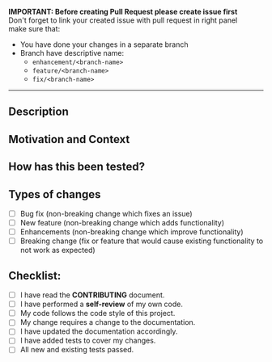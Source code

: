 <!--- Put Summary of your changes in the Title -->
**IMPORTANT: Before creating Pull Request please create issue first**\
Don't forget to link your created issue with pull request in right panel\
make sure that:
- You have done your changes in a separate branch
- Branch have descriptive name:
    - `enhancement/<branch-name>`
    - `feature/<branch-name>`
    - `fix/<branch-name>`
-----------------------------


## Description
<!--- Describe your changes in detail (screenshots can be used if appropriate) -->

## Motivation and Context
<!--- Why is this change required? What problem does it solve? -->
<!--- If it fixes an open issue, please link to the issue here. -->

## How has this been tested?
<!--- Please describe in detail how you tested your changes. -->
<!--- Include details of your testing environment, tests ran to see how -->
<!--- your change affects other areas of the code, etc. -->

## Types of changes
<!--- What types of changes does your code introduce? Put an `x` in all the boxes that apply: -->
- [ ] Bug fix (non-breaking change which fixes an issue)
- [ ] New feature (non-breaking change which adds functionality)
- [ ] Enhancements (non-breaking change which improve functionality)
- [ ] Breaking change (fix or feature that would cause existing functionality to not work as expected)

## Checklist:
<!--- Go over all the following points, and put an `x` in all the boxes that apply. -->
<!--- If you're unsure about any of these, don't hesitate to ask. We're here to help! -->
- [ ] I have read the **CONTRIBUTING** document.
- [ ] I have performed a **self-review** of my own code.
- [ ] My code follows the code style of this project.
- [ ] My change requires a change to the documentation.
- [ ] I have updated the documentation accordingly.
- [ ] I have added tests to cover my changes.
- [ ] All new and existing tests passed.